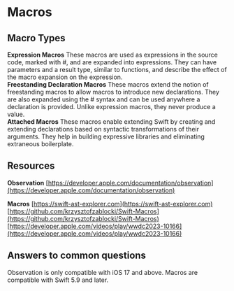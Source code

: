 # Macros
## Macro Types
**Expression Macros**
These macros are used as expressions in the source code, marked with #, and are expanded into expressions. They can have parameters and a result type, similar to functions, and describe the effect of the macro expansion on the expression.<br>
**Freestanding Declaration Macros**
These macros extend the notion of freestanding macros to allow macros to introduce new declarations. They are also expanded using the # syntax and can be used anywhere a declaration is provided. Unlike expression macros, they never produce a value.<br>
**Attached Macros**
These macros enable extending Swift by creating and extending declarations based on syntactic transformations of their arguments. They help in building expressive libraries and eliminating extraneous boilerplate.<br>

## Resources
**Observation**
[https://developer.apple.com/documentation/observation](https://developer.apple.com/documentation/observation)<br>

**Macros**
[https://swift-ast-explorer.com](https://swift-ast-explorer.com)<br>
[https://github.com/krzysztofzablocki/Swift-Macros](https://github.com/krzysztofzablocki/Swift-Macros)<br>
[https://developer.apple.com/videos/play/wwdc2023-10166](https://developer.apple.com/videos/play/wwdc2023-10166)<br>

## Answers to common questions
Observation is only compatible with iOS 17 and above. Macros are compatible with Swift 5.9 and later.
